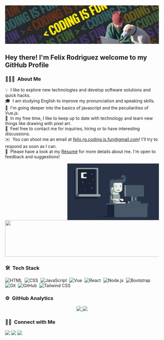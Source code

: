 ![Profile Banner](./img/banner.jpeg)
<h2>Hey there! I'm Felix Rodriguez welcome to my GitHub Profile</h2>

### 👨🏻‍💻 &nbsp;About Me

💡 &nbsp;I like to explore new technologies and develop software solutions and quick hacks.\
🎓 &nbsp;I am studying English to improve my pronunciation and speaking skills.\
🌱 &nbsp;I'm going deeper into the basics of javascript and the peculiarities of Vue.js.\
🎨 &nbsp;In my free time, I like to keep up to date with technology and learn new things like drawing with pixel art.\
💬 &nbsp;Feel free to contact me for inquiries, hiring or to have interesting discussions.\
✉️ &nbsp;You can shoot me an email at felix.rg.coding.is.fun@gmail.com! I'll try to respond as soon as I can.\
📄 &nbsp;Please have a look at my [Résumé](https://www.canva.com/design/DAGN2_QFy6U/Fujw0m_ZNGz7J58Ov8Go_A/view?utm_content=DAGN2_QFy6U&utm_campaign=designshare&utm_medium=link&utm_source=editor ) for more details about me. I'm open to feedback and suggestions!

<img alt="Night Coding" src="https://raw.githubusercontent.com/AVS1508/AVS1508/master/assets/Night-Coding.gif" align="right"/>

<a href="https://github.com/devxb/gitanimals">
  <img
    src="https://render.gitanimals.org/lines/FelixRodriguezG?pet-id=651340498570836706"
    width="600"
    height="120"
  />
</a>
  

### 🛠 &nbsp;Tech Stack
![HTML](https://img.shields.io/badge/-HTML-05122A?style=flat&logo=HTML5)&nbsp;
![CSS](https://img.shields.io/badge/-CSS-05122A?style=flat&logo=CSS3&logoColor=1572B6)&nbsp;
![JavaScript](https://img.shields.io/badge/-JavaScript-05122A?style=flat&logo=javascript)&nbsp;
![Vue](https://img.shields.io/badge/-Vue-05122A?style=flat&logo=vue.js)&nbsp;
![React](https://img.shields.io/badge/-React-05122A?style=flat&logo=react)&nbsp;
![Node.js](https://img.shields.io/badge/-Node.js-05122A?style=flat&logo=node.js)&nbsp;
![Bootstrap](https://img.shields.io/badge/-Bootstrap-05122A?style=flat&logo=bootstrap&logoColor=563D7C)\
![Git](https://img.shields.io/badge/-Git-05122A?style=flat&logo=git)&nbsp;
![GitHub](https://img.shields.io/badge/-GitHub-05122A?style=flat&logo=github)&nbsp;
![Tailwind CSS](https://img.shields.io/badge/-Tailwind%20CSS-05122A?style=flat&logo=tailwind-css)&nbsp;


### ⚙️ &nbsp;GitHub Analytics

<p align="center">
<a href="https://github.com/AVS1508">
  <img height="180em" src="https://github-readme-stats-eight-theta.vercel.app/api?username=FelixRodriguezG&show_icons=true&theme=algolia&include_all_commits=true&count_private=true"/>
  <img height="180em" src="https://github-readme-stats-eight-theta.vercel.app/api/top-langs/?username=FelixRodriguezG&layout=compact&langs_count=8&theme=algolia"/>
</a>
</p>

### 🤝🏻 &nbsp;Connect with Me

<p align="center">

<a href="https://www.inkedin.com/in/felix-rodriguez-dev/"><img src="https://img.shields.io/badge/-Linkedin-0077B5?style=flat&logo=Linkedin&logoColor=white"/></a>
<a href="felix.rg.coding.is.fun@gmail.com"><img src="https://img.shields.io/badge/-felix.rg.coding.is.fun@gmail.com-D14836?style=flat&logo=Gmail&logoColor=white"/></a>
<a href="https://codepen.io/Felix-Rodriguez-Gonzalez"><img src="https://img.shields.io/badge/-CodePen-000000?style=flat&logo=codepen&logoColor=white"/></a>

